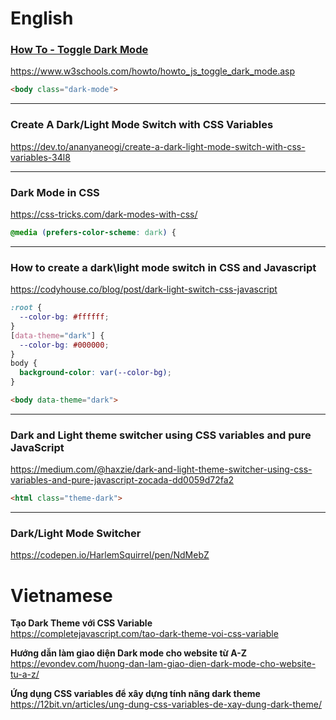 # English

### [How To - Toggle Dark Mode](https://www.w3schools.com/howto/howto_js_toggle_dark_mode.asp)
https://www.w3schools.com/howto/howto_js_toggle_dark_mode.asp
```html
<body class="dark-mode">
```

-----
### Create A Dark/Light Mode Switch with CSS Variables
https://dev.to/ananyaneogi/create-a-dark-light-mode-switch-with-css-variables-34l8

-----
### Dark Mode in CSS
https://css-tricks.com/dark-modes-with-css/
```css
@media (prefers-color-scheme: dark) {
```

-----
### How to create a dark\light mode switch in CSS and Javascript
https://codyhouse.co/blog/post/dark-light-switch-css-javascript
```css
:root {
  --color-bg: #ffffff;
}
[data-theme="dark"] {
  --color-bg: #000000;
}
body {
  background-color: var(--color-bg);
}
```
```html
<body data-theme="dark">
```

-----
### Dark and Light theme switcher using CSS variables and pure JavaScript
https://medium.com/@haxzie/dark-and-light-theme-switcher-using-css-variables-and-pure-javascript-zocada-dd0059d72fa2
```html
<html class="theme-dark">
```

-----
### Dark/Light Mode Switcher
https://codepen.io/HarlemSquirrel/pen/NdMebZ


# Vietnamese
**Tạo Dark Theme với CSS Variable**  
https://completejavascript.com/tao-dark-theme-voi-css-variable

**Hướng dẫn làm giao diện Dark mode cho website từ A-Z**  
https://evondev.com/huong-dan-lam-giao-dien-dark-mode-cho-website-tu-a-z/

**Ứng dụng CSS variables để xây dựng tính năng dark theme**  
https://12bit.vn/articles/ung-dung-css-variables-de-xay-dung-dark-theme/

